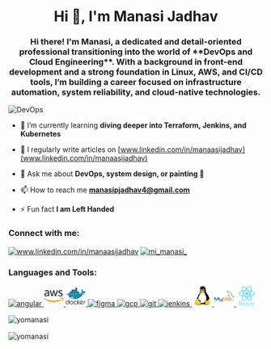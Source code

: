 <h1 align="center">Hi 👋, I'm Manasi Jadhav</h1>
<h3 align="center">Hi there! I'm Manasi, a dedicated and detail-oriented professional transitioning into the world of **DevOps and Cloud Engineering**. With a background in front-end development and a strong foundation in Linux, AWS, and CI/CD tools, I’m building a career focused on infrastructure automation, system reliability, and cloud-native technologies.</h3>

<img src="https://www.google.com/url?sa=i&url=https%3A%2F%2Fwww.vecteezy.com%2Ffree-videos%2Ftechnology-animation&psig=AOvVaw2_zMMjqknA6iOTrgHXPtfI&ust=1747381207089000&source=images&cd=vfe&opi=89978449&ved=0CBEQjRxqFwoTCNDpvLf8pI0DFQAAAAAdAAAAABAE" alt="DevOps" width="100%" height="300px">


- 🌱 I’m currently learning **diving deeper into Terraform, Jenkins, and Kubernetes**

- 📝 I regularly write articles on [www.linkedin.com/in/manaasijadhav](www.linkedin.com/in/manaasijadhav)

- 💬 Ask me about **DevOps, system design, or painting 🎨**

- 📫 How to reach me **manasipjadhav4@gmail.com**

- ⚡ Fun fact **I am Left Handed**

<h3 align="left">Connect with me:</h3>
<p align="left">
<a href="https://linkedin.com/in/www.linkedin.com/in/manaasijadhav" target="blank"><img align="center" src="https://raw.githubusercontent.com/rahuldkjain/github-profile-readme-generator/master/src/images/icons/Social/linked-in-alt.svg" alt="www.linkedin.com/in/manaasijadhav" height="30" width="40" /></a>
<a href="https://instagram.com/mi_manasi_" target="blank"><img align="center" src="https://raw.githubusercontent.com/rahuldkjain/github-profile-readme-generator/master/src/images/icons/Social/instagram.svg" alt="mi_manasi_" height="30" width="40" /></a>
</p>

<h3 align="left">Languages and Tools:</h3>
<p align="left"> <a href="https://angular.io" target="_blank" rel="noreferrer"> <img src="https://angular.io/assets/images/logos/angular/angular.svg" alt="angular" width="40" height="40"/> </a> <a href="https://aws.amazon.com" target="_blank" rel="noreferrer"> <img src="https://raw.githubusercontent.com/devicons/devicon/master/icons/amazonwebservices/amazonwebservices-original-wordmark.svg" alt="aws" width="40" height="40"/> </a> <a href="https://www.docker.com/" target="_blank" rel="noreferrer"> <img src="https://raw.githubusercontent.com/devicons/devicon/master/icons/docker/docker-original-wordmark.svg" alt="docker" width="40" height="40"/> </a> <a href="https://www.figma.com/" target="_blank" rel="noreferrer"> <img src="https://www.vectorlogo.zone/logos/figma/figma-icon.svg" alt="figma" width="40" height="40"/> </a> <a href="https://cloud.google.com" target="_blank" rel="noreferrer"> <img src="https://www.vectorlogo.zone/logos/google_cloud/google_cloud-icon.svg" alt="gcp" width="40" height="40"/> </a> <a href="https://git-scm.com/" target="_blank" rel="noreferrer"> <img src="https://www.vectorlogo.zone/logos/git-scm/git-scm-icon.svg" alt="git" width="40" height="40"/> </a> <a href="https://www.jenkins.io" target="_blank" rel="noreferrer"> <img src="https://www.vectorlogo.zone/logos/jenkins/jenkins-icon.svg" alt="jenkins" width="40" height="40"/> </a> <a href="https://www.linux.org/" target="_blank" rel="noreferrer"> <img src="https://raw.githubusercontent.com/devicons/devicon/master/icons/linux/linux-original.svg" alt="linux" width="40" height="40"/> </a> <a href="https://www.mysql.com/" target="_blank" rel="noreferrer"> <img src="https://raw.githubusercontent.com/devicons/devicon/master/icons/mysql/mysql-original-wordmark.svg" alt="mysql" width="40" height="40"/> </a> <a href="https://reactjs.org/" target="_blank" rel="noreferrer"> <img src="https://raw.githubusercontent.com/devicons/devicon/master/icons/react/react-original-wordmark.svg" alt="react" width="40" height="40"/> </a> </p>

<p><img align="center" src="https://github-readme-stats.vercel.app/api/top-langs?username=yomanasi&show_icons=true&locale=en&layout=compact" alt="yomanasi" /></p>

<p><img align="center" src="https://github-readme-streak-stats.herokuapp.com/?user=yomanasi&" alt="yomanasi" /></p>
